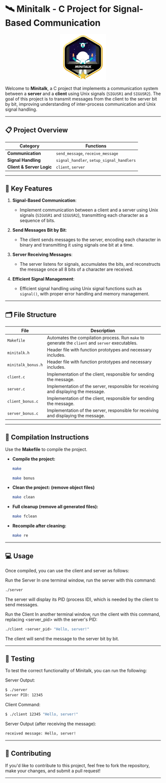 # 🛰️ Minitalk - C Project for Signal-Based Communication

<p align="center">
  <img src="https://github.com/leogaudin/42_project_badges/raw/main/badges/minitalk_bonus.webp" />
</p>

Welcome to **Minitalk**, a C project that implements a communication system between a **server** and a **client** using Unix signals (`SIGUSR1` and `SIGUSR2`). The goal of this project is to transmit messages from the client to the server bit by bit, improving understanding of inter-process communication and Unix signal handling.

---

## 📋 Project Overview

| **Category**               | **Functions**                                                                                                                                 |
|----------------------------|------------------------------------------------------------------------------------------------------------------------------------------------|
| **Communication**           | `send_message`, `receive_message`                                                                                                              |
| **Signal Handling**         | `signal_handler`, `setup_signal_handlers`                                                                                                       |
| **Client & Server Logic**   | `client`, `server`                                                                                                                              |

---

## 🚀 Key Features

1. **Signal-Based Communication**:
   - Implement communication between a client and a server using Unix signals (`SIGUSR1` and `SIGUSR2`), transmitting each character as a sequence of bits.

2. **Send Messages Bit by Bit**:
   - The client sends messages to the server, encoding each character in binary and transmitting it using signals one bit at a time.

3. **Server Receiving Messages**:
   - The server listens for signals, accumulates the bits, and reconstructs the message once all 8 bits of a character are received.

4. **Efficient Signal Management**:
   - Efficient signal handling using Unix signal functions such as `signal()`, with proper error handling and memory management.

---

## 🗂️ File Structure

| **File**                | **Description**                                                                                           |
|-------------------------|-----------------------------------------------------------------------------------------------------------|
| `Makefile`              | Automates the compilation process. Run `make` to generate the `client` and `server` executables.           |
| `minitalk.h`            | Header file with function prototypes and necessary includes.                                               |
| `minitalk_bonus.h`      | Header file with function prototypes and necessary includes.                                               |
| `client.c`              | Implementation of the client, responsible for sending the message.                                         |
| `server.c`              | Implementation of the server, responsible for receiving and displaying the message.                        |
| `client_bonus.c`        | Implementation of the client, responsible for sending the message.                                         |
| `server_bonus.c`        | Implementation of the server, responsible for receiving and displaying the message.                        |

---

## 🔧 Compilation Instructions

Use the **Makefile** to compile the project.

- **Compile the project:**
  ```bash
  make
  ```
  ```bash
  make bonus
  ```
- **Clean the project: (remove object files)**
  ```bash
  make clean
  ```
- **Full cleanup (remove all generated files):**
  ```bash
  make fclean
  ```
- **Recompile after cleaning:**
  ```bash
  make re
  ```
---

## 💻 Usage

Once compiled, you can use the client and server as follows:

Run the Server
In one terminal window, run the server with this command:
```bash
./server
```
The server will display its PID (process ID), which is needed by the client to send messages.

Run the Client
In another terminal window, run the client with this command, replacing <server_pid> with the server's PID:
```bash
./client <server_pid> "Hello, server!"
```
The client will send the message to the server bit by bit.

---
## 🧪 Testing

To test the correct functionality of Minitalk, you can run the following:

Server Output:
```bash
$ ./server
Server PID: 12345
```
Client Command:
```bash
$ ./client 12345 "Hello, server!"
```
Server Output (after receiving the message):
```bash
received message: Hello, server!
```
---
## 🤝 Contributing
If you'd like to contribute to this project, feel free to fork the repository, make your changes, and submit a pull request!

---
